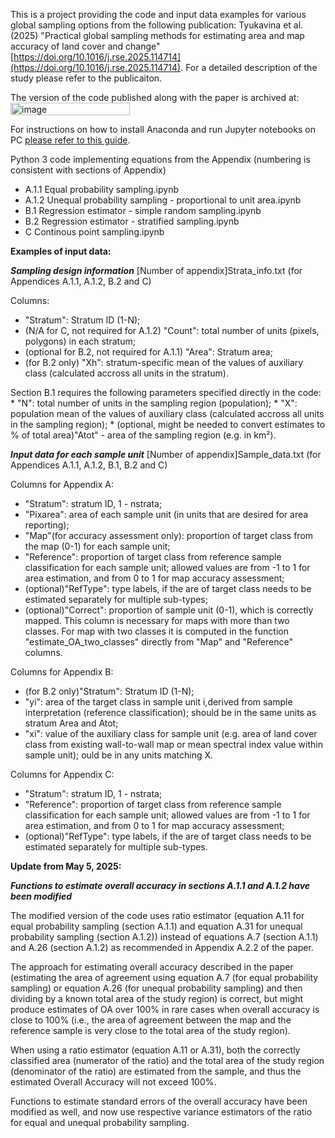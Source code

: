 This is a project providing the code and input data examples for various global sampling options from the following publication: Tyukavina et al. (2025) "Practical global sampling methods for estimating area and map accuracy of land cover and change" [https://doi.org/10.1016/j.rse.2025.114714](https://doi.org/10.1016/j.rse.2025.114714). For a detailed description of the study please refer to the publicaiton.

The version of the code published along with the paper is archived at: [<img width="191" height="20" alt="image" src="https://github.com/user-attachments/assets/c539724a-de14-44a5-960c-8adf6bc1b86e" />](https://doi.org/10.5281/zenodo.17247020)

For instructions on how to install Anaconda and run Jupyter notebooks on PC [please refer to this guide](https://docs.google.com/document/d/197kGYTGDyz5te9KebEPLCPXVmrubweAzFACW24Qelqc/edit?usp=sharing).

Python 3 code implementing equations from the Appendix (numbering is consistent with sections of Appendix)
* A.1.1 Equal probability sampling.ipynb
* A.1.2 Unequal probability sampling - proportional to unit area.ipynb
* B.1 Regression estimator - simple random sampling.ipynb
* B.2 Regression estimator - stratified sampling.ipynb
* C Continous point sampling.ipynb

**Examples of input data:**

***Sampling design information***
[Number of appendix]Strata_info.txt (for Appendices A.1.1, A.1.2, B.2 and C)

   Columns: 
   * "Stratum": Stratum ID (1-N);
   * (N/A for C, not required for A.1.2) "Count": total number of units (pixels, polygons) in each stratum;
   * (optional for B.2, not required for A.1.1) "Area": Stratum area;
   * (for B.2 only) "Xh": stratum-specific mean of the values of auxiliary class (calculated accross all units in the stratum).
 
   Section B.1 requires the following parameters specified directly in the code:
	* "N": total number of units in the sampling region (population);
	* "X": population mean of the values of auxiliary class (calculated accross all units in the sampling region);
	* (optional, might be needed to convert estimates to % of total area)"Atot" - area of the sampling region (e.g. in km²).

***Input data for each sample unit***
[Number of appendix]Sample_data.txt (for Appendices A.1.1, A.1.2, B.1, B.2 and C)

   Columns for Appendix A:
   * "Stratum": stratum ID, 1 - nstrata;
   * "Pixarea": area of each sample unit (in units that are desired for area reporting);
   * "Map"(for accuracy assessment only): proportion of target class from the map (0-1) for each sample unit;
   * "Reference": proportion of target class from reference sample classification for each sample unit; allowed values are from -1 to 1 for area estimation, and from 0 to 1 for map accuracy assessment;
   * (optional)"RefType": type labels, if the are of target class needs to be estimated separately for multiple sub-types;
   * (optional)"Correct": proportion of sample unit (0-1), which is correctly mapped. This column is necessary for maps with more than two classes. For map with two classes it is computed in the function "estimate_OA_two_classes" directly from "Map" and "Reference" columns.

   Columns for Appendix B:
   * (for B.2 only)"Stratum": Stratum ID (1-N);
   * "yi": area of the target class in sample unit i,derived from sample interpretation (reference classification); should be in the same units as stratum Area and Atot;
   * "xi": value of the auxiliary class for sample unit (e.g. area of land cover class from existing wall-to-wall map or mean spectral index value within sample unit); ould be in any units matching X.

   Columns for Appendix C:
   * "Stratum": stratum ID, 1 - nstrata;
   * "Reference": proportion of target class from reference sample classification for each sample unit; allowed values are from -1 to 1 for area estimation, and from 0 to 1 for map accuracy assessment;
   * (optional)"RefType": type labels, if the are of target class needs to be estimated separately for multiple sub-types.


**Update from May 5, 2025:**

***Functions to estimate overall accuracy in sections A.1.1 and A.1.2 have been modified***

The modified version of the code uses ratio estimator (equation A.11 for equal probability sampling (section A.1.1) and equation A.31 for unequal probability sampling (section A.1.2)) instead of equations A.7 (section A.1.1) and A.26 (section A.1.2) as recommended in Appendix A.2.2 of the paper.

The approach for estimating overall accuracy described in the paper (estimating the area of agreement using equation A.7 (for equal probability sampling) or equation A.26 (for unequal probability sampling) and then dividing by a known total area of the study region) is correct, but might produce estimates of OA over 100% in rare cases when overall accuracy is close to 100% (i.e., the area of agreement between the map and the reference sample is very close to the total area of the study region).

When using a ratio estimator (equation A.11 or A.31), both the correctly classified area (numerator of the ratio) and the total area of the study region (denominator of the ratio) are estimated from the sample, and thus the estimated Overall Accuracy will not exceed 100%.

Functions to estimate standard errors of the overall accuracy have been modified as well, and now use respective variance estimators of the ratio for equal and unequal probability sampling.

